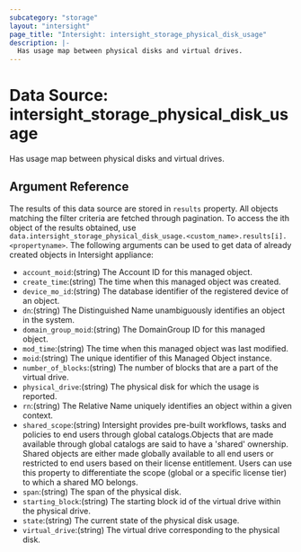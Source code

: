 ```yaml
---
subcategory: "storage"
layout: "intersight"
page_title: "Intersight: intersight_storage_physical_disk_usage"
description: |-
  Has usage map between physical disks and virtual drives.
---
```


# Data Source: intersight_storage_physical_disk_usage
Has usage map between physical disks and virtual drives.
## Argument Reference
The results of this data source are stored in `results` property.
All objects matching the filter criteria are fetched through pagination.
To access the ith object of the results obtained, use `data.intersight_storage_physical_disk_usage.<custom_name>.results[i].<propertyname>`.
The following arguments can be used to get data of already created objects in Intersight appliance:
* `account_moid`:(string) The Account ID for this managed object. 
* `create_time`:(string) The time when this managed object was created. 
* `device_mo_id`:(string) The database identifier of the registered device of an object. 
* `dn`:(string) The Distinguished Name unambiguously identifies an object in the system. 
* `domain_group_moid`:(string) The DomainGroup ID for this managed object. 
* `mod_time`:(string) The time when this managed object was last modified. 
* `moid`:(string) The unique identifier of this Managed Object instance. 
* `number_of_blocks`:(string) The number of blocks that are a part of the virtual drive. 
* `physical_drive`:(string) The physical disk for which the usage is reported. 
* `rn`:(string) The Relative Name uniquely identifies an object within a given context. 
* `shared_scope`:(string) Intersight provides pre-built workflows, tasks and policies to end users through global catalogs.Objects that are made available through global catalogs are said to have a 'shared' ownership. Shared objects are either made globally available to all end users or restricted to end users based on their license entitlement. Users can use this property to differentiate the scope (global or a specific license tier) to which a shared MO belongs. 
* `span`:(string) The span of the physical disk. 
* `starting_block`:(string) The starting block id of the virtual drive within the physical drive. 
* `state`:(string) The current state of the physical disk usage. 
* `virtual_drive`:(string) The virtual drive corresponding to the physical disk. 
 